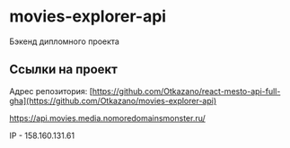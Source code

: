 # movies-explorer-api
Бэкенд дипломного проекта 

## Ссылки на проект
Адрес репозитория: [https://github.com/Otkazano/react-mesto-api-full-gha](https://github.com/Otkazano/movies-explorer-api)

https://api.movies.media.nomoredomainsmonster.ru/

IP - 158.160.131.61
